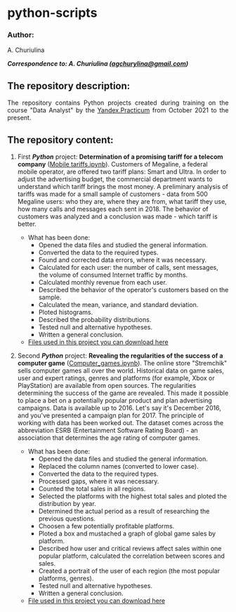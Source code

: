 # python-scripts

### Author:
<p align="justify">
A. Churiulina</sup>

<em><strong>Correspondence to: A. Churiulina (agchurylina@gmail.com)</strong></em>

## The repository description:
<p align="justify">
  The repository contains Python projects created during training on the course "Data Analyst" by the <a href="https://practicum.yandex.ru/">Yandex.Practicum</a> from October 2021 to the present.    
</p>

## The repository content:
1. First ***Python*** project: **Determination of a promising tariff for a telecom company** ([Mobile tariffs.ipynb][project_1]). Customers of Megaline, a federal mobile operator, are offered two tariff plans: Smart and Ultra. In order to adjust the advertising budget, the commercial department wants to understand which tariff brings the most money. A preliminary analysis of tariffs was made for a small sample of customers - data from 500 Megaline users: who they are, where they are from, what tariff they use, how many calls and messages each sent in 2018. The behavior of customers was analyzed and a conclusion was made - which tariff is better.
    * What has been done:
        + Opened the data files and studied the general information.
        + Converted the data to the required types.
        + Found and corrected data errors, where it was necessary.
        + Calculated for each user: the number of calls, sent messages, the volume of consumed Internet traffic by months.
        + Calculated monthly revenue from each user.
        + Described the behavior of the operator's customers based on the sample.
        + Calculated the mean, variance, and standard deviation.
        + Ploted histograms.
        + Described the probability distributions.
        + Tested null and alternative hypotheses.
        + Written a general conclusion.
     * [Files used in this project you can download here][files_1]

2. Second ***Python*** project: **Revealing the regularities of the success of a computer game** ([Computer_games.ipynb][project_2]). The online store "Stremchik" sells computer games all over the world. Historical data on game sales, user and expert ratings, genres and platforms (for example, Xbox or PlayStation) are available from open sources. The regularities determining the success of the game are revealed. This made it possible to place a bet on a potentially popular product and plan advertising campaigns. Data is available up to 2016. Let's say it's December 2016, and you've presented a campaign plan for 2017. The principle of working with data has been worked out. The dataset comes across the abbreviation ESRB (Entertainment Software Rating Board) - an association that determines the age rating of computer games.
    * What has been done:
        + Opened the data files and studied the general information.
        + Replaced the column names (converted to lower case).
        + Converted the data to the required types.
        + Processed gaps, where it was necessary.
        + Counted the total sales in all regions.
        + Selected the platforms with the highest total sales and ploted the distribution by year.
        + Determined the actual period as a result of researching the previous questions.
        + Choosen a few potentially profitable platforms.
        + Ploted a box and mustached a graph of global game sales by platform.
        + Described how user and critical reviews affect sales within one popular platform, calculated the correlation between scores and sales.
        + Created a portrait of the user of each region (the most popular platforms, genres).
        + Tested null and alternative hypotheses.
        + Written a general conclusion.
     * [File used in this project you can download here][file_2]
         
      
         
         
         
[yandex]: https://practicum.yandex.ru/
[files_1]: https://github.com/churiulina/first-python-script/tree/main/files_mobile_tariffs
[project_1]: https://github.com/churiulina/first-python-script/blob/main/Mobile_tariffs.ipynb
[file_2]: https://github.com/churiulina/first-python-script/blob/main/games.csv   
[project_2]: https://github.com/churiulina/first-python-script/blob/main/Computer_games.ipynb

